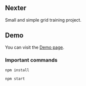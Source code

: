 ## Nexter

Small and simple grid training project.

## Demo

You can visit the [Demo page](https://m9iv.github.io/kzaviryukha.github.io/demo/nexter/index.html).

### Important commands

`npm install`

`npm start`
